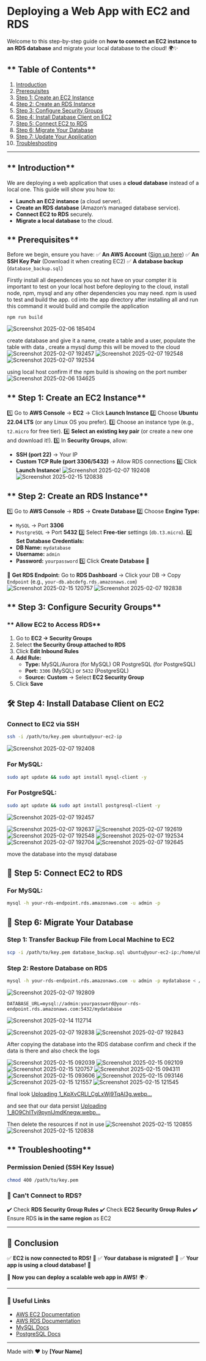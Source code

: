 # Deploying a Web App with EC2 and RDS

Welcome to this step-by-step guide on **how to connect an EC2 instance to an RDS database** and migrate your local database to the cloud! 🌍✨

## ** Table of Contents**
1. [Introduction](#-introduction)
2. [Prerequisites](#-prerequisites)
3. [Step 1: Create an EC2 Instance](#-step-1-create-an-ec2-instance)
4. [Step 2: Create an RDS Instance](#-step-2-create-an-rds-instance)
5. [Step 3: Configure Security Groups](#-step-3-configure-security-groups)
6. [Step 4: Install Database Client on EC2](#-step-4-install-database-client-on-ec2)
7. [Step 5: Connect EC2 to RDS](#-step-5-connect-ec2-to-rds)
8. [Step 6: Migrate Your Database](#-step-6-migrate-your-database)
9. [Step 7: Update Your Application](#-step-7-update-your-application)
10. [Troubleshooting](#-troubleshooting)

---

## ** Introduction**
We are deploying a web application that uses a **cloud database** instead of a local one. This guide will show you how to:
- **Launch an EC2 instance** (a cloud server).
- **Create an RDS database** (Amazon’s managed database service).
- **Connect EC2 to RDS** securely.
- **Migrate a local database** to the cloud.


## ** Prerequisites**
Before we begin, ensure you have:
✅ **An AWS Account** ([Sign up here](https://aws.amazon.com/))
✅ **An SSH Key Pair** (Download it when creating EC2)
✅ **A database backup** (`database_backup.sql`)

Firstly install all dependences you so not have on your compter it is important to test on your local host before deploying to the cloud, 
install node, npm, mysql and any other dependencies you may need.
npm is used to test and build the app. cd into the app directory after installing all and run this command it would build and compile the application
```
npm run build 
```
![Screenshot 2025-02-06 185404](https://github.com/user-attachments/assets/b1ce4e28-4489-4cfb-a94f-9acee789f0c1)

create database and give it a name, create a table and a user, populate the table with data , create a mysql dump this will be moved to the cloud 
![Screenshot 2025-02-07 192457](https://github.com/user-attachments/assets/509515b3-bf6e-4fcd-bbac-5f6a4b7b0076)
![Screenshot 2025-02-07 192548](https://github.com/user-attachments/assets/e361e44f-06ae-4058-aeb1-3d48acfcff88)
![Screenshot 2025-02-07 192534](https://github.com/user-attachments/assets/e1594f26-b34c-4c76-8322-2c2d8e730e1c)

using local host confirm if the npm build is showing on the port number
![Screenshot 2025-02-06 134625](https://github.com/user-attachments/assets/116540c0-04b5-4ee7-8614-8de758fb7b67)

## ** Step 1: Create an EC2 Instance**
1️⃣ Go to **AWS Console** → **EC2** → Click **Launch Instance**
2️⃣ Choose **Ubuntu 22.04 LTS** (or any Linux OS you prefer).
3️⃣ Choose an instance type (e.g., `t2.micro` for free tier).
4️⃣ **Select an existing key pair** (or create a new one and download it!).
5️⃣ In **Security Groups**, allow:
   - **SSH (port 22)** → Your IP
   - **Custom TCP Rule (port 3306/5432)** → Allow RDS connections
6️⃣ Click **Launch Instance**!
![Screenshot 2025-02-07 192408](https://github.com/user-attachments/assets/5911ff0f-9d07-4158-bc26-4dae73f601b5)
![Screenshot 2025-02-15 120838](https://github.com/user-attachments/assets/d90229ce-10da-470a-b6fb-66ad170d699d)

## ** Step 2: Create an RDS Instance**
1️⃣ Go to **AWS Console** → **RDS** → **Create Database**
2️⃣ Choose **Engine Type:**
   - `MySQL` → Port **3306**
   - `PostgreSQL` → Port **5432**
3️⃣ Select **Free-tier** settings (`db.t3.micro`).
4️⃣ **Set Database Credentials:**
   - **DB Name:** `mydatabase`
   - **Username:** `admin`
   - **Password:** `yourpassword`
5️⃣ Click **Create Database** 🎉

🔹 **Get RDS Endpoint:** Go to **RDS Dashboard** → Click your DB → Copy `Endpoint` (e.g., `your-db.abcdefg.rds.amazonaws.com`)
![Screenshot 2025-02-15 120757](https://github.com/user-attachments/assets/66c521e1-b887-4af2-bafd-85a41683930c)
![Screenshot 2025-02-07 192838](https://github.com/user-attachments/assets/747467ca-3032-4db3-80f9-a1b797b83ac2)


## ** Step 3: Configure Security Groups**
### ** Allow EC2 to Access RDS**
1. Go to **EC2 → Security Groups**
2. Select **the Security Group attached to RDS**
3. Click **Edit Inbound Rules**
4. **Add Rule:**
   - **Type:** MySQL/Aurora (for MySQL) OR PostgreSQL (for PostgreSQL)
   - **Port:** `3306` (MySQL) or `5432` (PostgreSQL)
   - **Source:** **Custom** → Select **EC2 Security Group**
5. Click **Save**


## **🛠 Step 4: Install Database Client on EC2**
### **Connect to EC2 via SSH**
```sh
ssh -i /path/to/key.pem ubuntu@your-ec2-ip
```
![Screenshot 2025-02-07 192408](https://github.com/user-attachments/assets/5911ff0f-9d07-4158-bc26-4dae73f601b5)

### **For MySQL:**
```sh
sudo apt update && sudo apt install mysql-client -y
```
### **For PostgreSQL:**
```sh
sudo apt update && sudo apt install postgresql-client -y
```
![Screenshot 2025-02-07 192457](https://github.com/user-attachments/assets/cc3bb8c7-05cd-4af1-a03f-fda5325666e1)

![Screenshot 2025-02-07 192637](https://github.com/user-attachments/assets/02eaaca1-1958-4c6f-bd78-a8faac80940e)
![Screenshot 2025-02-07 192619](https://github.com/user-attachments/assets/3c844507-8ec0-4f32-b0b9-754e3372e62a)
![Screenshot 2025-02-07 192548](https://github.com/user-attachments/assets/524e85dd-e53e-4704-b072-67b0a581f1a9)
![Screenshot 2025-02-07 192534](https://github.com/user-attachments/assets/28fff5c3-9d88-4b26-8035-97541780d0c5)
![Screenshot 2025-02-07 192704](https://github.com/user-attachments/assets/c3b89d53-9e2b-4551-988d-76ff15f75da1)
![Screenshot 2025-02-07 192645](https://github.com/user-attachments/assets/1ea98840-7822-46ba-a55d-e74276890750)

move the database into the mysql database

## **🔗 Step 5: Connect EC2 to RDS**
### **For MySQL:**
```sh
mysql -h your-rds-endpoint.rds.amazonaws.com -u admin -p
```
## **📂 Step 6: Migrate Your Database**
### **Step 1: Transfer Backup File from Local Machine to EC2**
```sh
scp -i /path/to/key.pem database_backup.sql ubuntu@your-ec2-ip:/home/ubuntu/
```
### **Step 2: Restore Database on RDS**
```sh
mysql -h your-rds-endpoint.rds.amazonaws.com -u admin -p mydatabase < /home/ubuntu/database_backup.sql
```
![Screenshot 2025-02-07 192809](https://github.com/user-attachments/assets/0877eadf-203c-46ee-be19-e39bd8933986)

```plaintext
DATABASE_URL=mysql://admin:yourpassword@your-rds-endpoint.rds.amazonaws.com:5432/mydatabase
```
![Screenshot 2025-02-14 112714](https://github.com/user-attachments/assets/aae345d1-b319-40a3-ba97-439bcdaaf0f1)

![Screenshot 2025-02-07 192838](https://github.com/user-attachments/assets/4b7d7771-0d35-49d8-846f-fbfc47e35ce1)
![Screenshot 2025-02-07 192843](https://github.com/user-attachments/assets/7d429c7f-e0e3-441c-a3db-c86eee7192c1)

After copying the database into the RDS database confirm and check if the data is there and also check the logs

![Screenshot 2025-02-15 092039](https://github.com/user-attachments/assets/0d23539a-da22-4dee-a8cc-d9e628c68774)
![Screenshot 2025-02-15 092109](https://github.com/user-attachments/assets/a7cbb46a-257e-4d7e-b597-43281a8fef22)
![Screenshot 2025-02-15 120757](https://github.com/user-attachments/assets/edc25d98-26e3-42f2-94bd-da489c9a064f)
![Screenshot 2025-02-15 094311](https://github.com/user-attachments/assets/45bc73f1-8063-451f-93f2-0d57bf06df88)
![Screenshot 2025-02-15 093606](https://github.com/user-attachments/assets/5b2ed822-be1f-4701-aeec-07f497fdcd05)
![Screenshot 2025-02-15 093146](https://github.com/user-attachments/assets/136dc499-0693-4f6b-b399-d677d5784879)
![Screenshot 2025-02-15 121557](https://github.com/user-attachments/assets/09c010b4-6f75-4c6b-9c51-daebba284fad)
![Screenshot 2025-02-15 121545](https://github.com/user-attachments/assets/1310ebf8-70c2-4f43-af0f-a9f5d3010c97)

final look
[Uploading 1_KpXvCRLl_CgLxWj9TqAl3g.webp…]()

and see that our data persist
[Uploading 1_8O9ChITvj9pynIJmdKnegw.webp…]()

Then delete the resources if not in use
![Screenshot 2025-02-15 120855](https://github.com/user-attachments/assets/3a000313-b8d1-4dd6-8021-aafa5cf6b852)
![Screenshot 2025-02-15 120838](https://github.com/user-attachments/assets/1e22fd65-16a4-472e-bfc9-e8fbd50114e7)
## ** Troubleshooting**
###  **Permission Denied (SSH Key Issue)**
```sh
chmod 400 /path/to/key.pem
```
### 🚨 **Can't Connect to RDS?**
✔️ Check **RDS Security Group Rules**
✔️ Check **EC2 Security Group Rules**
✔️ Ensure RDS **is in the same region** as EC2

---

## **🎉 Conclusion**
✅ **EC2 is now connected to RDS!** 🎊
✅ **Your database is migrated!** 🚀
✅ **Your app is using a cloud database!** 🎯

🔹 **Now you can deploy a scalable web app in AWS!** 🌍💡

---

### **🔗 Useful Links**
- [AWS EC2 Documentation](https://docs.aws.amazon.com/ec2/)
- [AWS RDS Documentation](https://docs.aws.amazon.com/rds/)
- [MySQL Docs](https://dev.mysql.com/doc/)
- [PostgreSQL Docs](https://www.postgresql.org/docs/)

---

Made with ❤️ by **[Your Name]**
